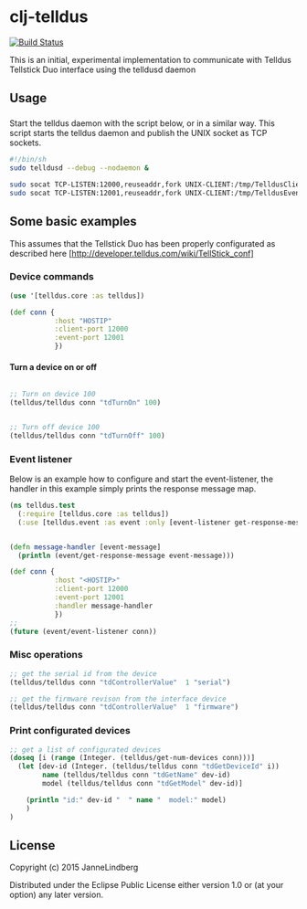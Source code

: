 # clj-telldus
[![Build Status](https://travis-ci.org/JanneLindberg/clj-telldus.svg?branch=master)](https://travis-ci.org/JanneLindberg/clj-telldus)

This is an initial, experimental implementation to communicate with Telldus Tellstick Duo interface using the telldusd daemon

## Usage

###
Start the telldus daemon with the script below, or in a similar way. This script starts the telldus daemon and publish the
UNIX socket as TCP sockets.


```sh
#!/bin/sh
sudo telldusd --debug --nodaemon &

sudo socat TCP-LISTEN:12000,reuseaddr,fork UNIX-CLIENT:/tmp/TelldusClient &
sudo socat TCP-LISTEN:12001,reuseaddr,fork UNIX-CLIENT:/tmp/TelldusEvents &
```



## Some basic examples
This assumes that the Tellstick Duo has been properly configurated as described here [http://developer.telldus.com/wiki/TellStick_conf]

### Device commands

```clojure
(use '[telldus.core :as telldus])
```


```clojure
(def conn {
           :host "HOSTIP"
           :client-port 12000
           :event-port 12001
           })
```


#### Turn a device on or off
```clojure

;; Turn on device 100
(telldus/telldus conn "tdTurnOn" 100)


;; Turn off device 100
(telldus/telldus conn "tdTurnOff" 100)

```

### Event listener
Below is an example how to configure and start the event-listener, the handler in this example
simply prints the response message map.

```clojure
(ns telldus.test
  (:require [telldus.core :as telldus])
  (:use [telldus.event :as event :only [event-listener get-response-message]]))


(defn message-handler [event-message]
  (println (event/get-response-message event-message)))

(def conn {
           :host "<HOSTIP>"
           :client-port 12000
           :event-port 12001
           :handler message-handler
           })
;;
(future (event/event-listener conn))

```


### Misc operations
```clojure
;; get the serial id from the device
(telldus/telldus conn "tdControllerValue"  1 "serial")

;; get the firmware revison from the interface device
(telldus/telldus conn "tdControllerValue"  1 "firmware")

```


### Print configurated devices
```clojure
;; get a list of configurated devices
(doseq [i (range (Integer. (telldus/get-num-devices conn)))]
  (let [dev-id (Integer. (telldus/telldus conn "tdGetDeviceId" i))
        name (telldus/telldus conn "tdGetName" dev-id)
        model (telldus/telldus conn "tdGetModel" dev-id)]

    (println "id:" dev-id "  " name "  model:" model)
    )
)
```



## License

Copyright (c) 2015 JanneLindberg

Distributed under the Eclipse Public License either version 1.0 or (at
your option) any later version.
